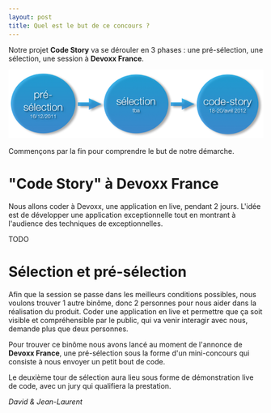 ```yaml
---
layout: post
title: Quel est le but de ce concours ?
---
```


Notre projet **Code Story** va se dérouler en 3 phases : une pré-sélection, une sélection, une session à **Devoxx France**.

![Les 3 phases](/images/schema.png)

Commençons par la fin pour comprendre le but de notre démarche.

"Code Story" à Devoxx France
============================

Nous allons coder à Devoxx, une application en live, pendant 2 jours. L'idée est de développer une application exceptionnelle tout en montrant à l'audience des techniques de exceptionnelles.

TODO

Sélection et pré-sélection
==========================
Afin que la session se passe dans les meilleurs conditions possibles, nous voulons trouver 1 autre binôme, donc 2 personnes pour nous aider dans la réalisation du produit. Coder une application en live et permettre que ça soit visible et compréhensible par le public, qui va venir interagir avec nous, demande plus que deux personnes.

Pour trouver ce binôme nous avons lancé au moment de l'annonce de **Devoxx France**, une pré-sélection sous la forme d'un mini-concours qui consiste à nous envoyer un petit bout de code.

Le deuxième tour de sélection aura lieu sous forme de démonstration live de code, avec un jury qui qualifiera la prestation.

*David & Jean-Laurent*
